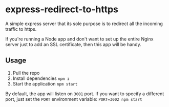 # express-redirect-to-https

A simple express server that its sole purpose is to redirect all the incoming traffic to https.

If you're running a Node app and don't want to set up the entire Nginx server just to add an SSL certificate, then this app will be handy.

## Usage

1. Pull the repo
2. Install dependencies `npm i`
3. Start the application `npm start`

By default, the app will listen on `3001` port. If you want to specify a different port, just set the `PORT` environment variable: `PORT=3002 npm start`
